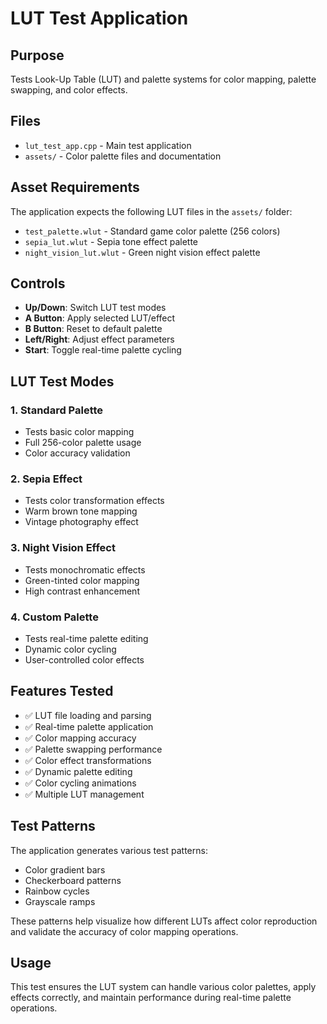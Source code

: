 # LUT Test Application

## Purpose
Tests Look-Up Table (LUT) and palette systems for color mapping, palette swapping, and color effects.

## Files
- `lut_test_app.cpp` - Main test application
- `assets/` - Color palette files and documentation

## Asset Requirements
The application expects the following LUT files in the `assets/` folder:
- `test_palette.wlut` - Standard game color palette (256 colors)
- `sepia_lut.wlut` - Sepia tone effect palette
- `night_vision_lut.wlut` - Green night vision effect palette

## Controls
- **Up/Down**: Switch LUT test modes
- **A Button**: Apply selected LUT/effect
- **B Button**: Reset to default palette
- **Left/Right**: Adjust effect parameters
- **Start**: Toggle real-time palette cycling

## LUT Test Modes

### 1. Standard Palette
- Tests basic color mapping
- Full 256-color palette usage
- Color accuracy validation

### 2. Sepia Effect
- Tests color transformation effects
- Warm brown tone mapping
- Vintage photography effect

### 3. Night Vision Effect
- Tests monochromatic effects
- Green-tinted color mapping
- High contrast enhancement

### 4. Custom Palette
- Tests real-time palette editing
- Dynamic color cycling
- User-controlled color effects

## Features Tested
- ✅ LUT file loading and parsing
- ✅ Real-time palette application
- ✅ Color mapping accuracy
- ✅ Palette swapping performance
- ✅ Color effect transformations
- ✅ Dynamic palette editing
- ✅ Color cycling animations
- ✅ Multiple LUT management

## Test Patterns
The application generates various test patterns:
- Color gradient bars
- Checkerboard patterns
- Rainbow cycles
- Grayscale ramps

These patterns help visualize how different LUTs affect color reproduction and validate the accuracy of color mapping operations.

## Usage
This test ensures the LUT system can handle various color palettes, apply effects correctly, and maintain performance during real-time palette operations.
